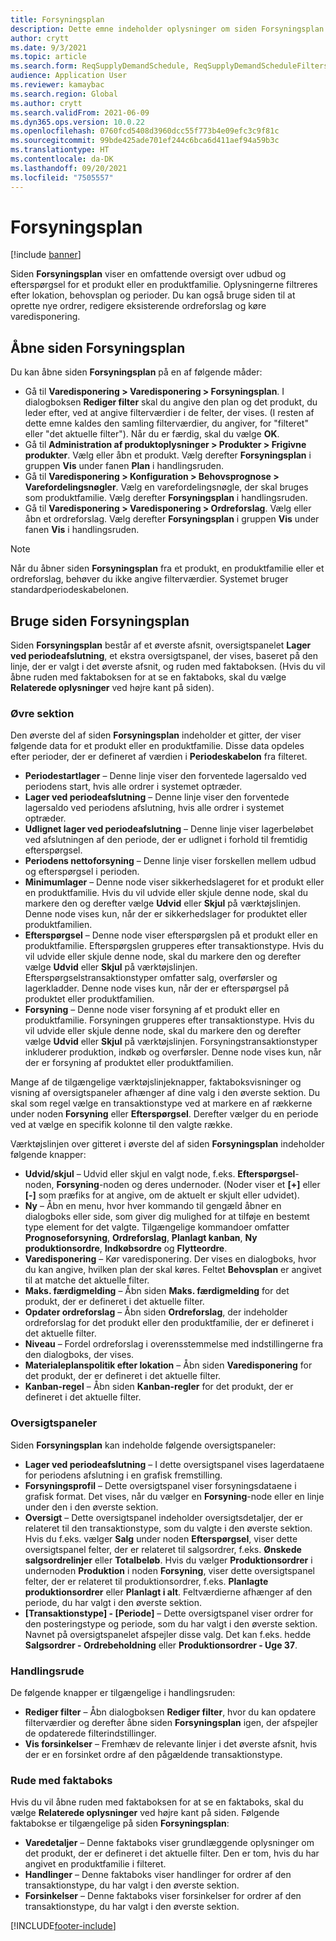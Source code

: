 ```yaml
---
title: Forsyningsplan
description: Dette emne indeholder oplysninger om siden Forsyningsplan og dens funktioner.
author: crytt
ms.date: 9/3/2021
ms.topic: article
ms.search.form: ReqSupplyDemandSchedule, ReqSupplyDemandScheduleFilters, ReqSupplyDemandItemDetails, ReqTransFuturesActionsPart, ReqSupplyDemandOverviewLegendPart
audience: Application User
ms.reviewer: kamaybac
ms.search.region: Global
ms.author: crytt
ms.search.validFrom: 2021-06-09
ms.dyn365.ops.version: 10.0.22
ms.openlocfilehash: 0760fcd5408d3960dcc55f773b4e09efc3c9f81c
ms.sourcegitcommit: 99bde425ade701ef244c6bca6d411aef94a59b3c
ms.translationtype: HT
ms.contentlocale: da-DK
ms.lasthandoff: 09/20/2021
ms.locfileid: "7505557"
---
```

# <a name="supply-schedule"></a>Forsyningsplan

[!include [banner](../includes/banner.md)]

Siden **Forsyningsplan** viser en omfattende oversigt over udbud og efterspørgsel for et produkt eller en produktfamilie. Oplysningerne filtreres efter lokation, behovsplan og perioder. Du kan også bruge siden til at oprette nye ordrer, redigere eksisterende ordreforslag og køre varedisponering.

## <a name="open-the-supply-schedule-page"></a>Åbne siden Forsyningsplan

Du kan åbne siden **Forsyningsplan** på en af følgende måder:

- Gå til **Varedisponering \> Varedisponering \> Forsyningsplan**. I dialogboksen **Rediger filter** skal du angive den plan og det produkt, du leder efter, ved at angive filterværdier i de felter, der vises. (I resten af dette emne kaldes den samling filterværdier, du angiver, for "filteret" eller "det aktuelle filter"). Når du er færdig, skal du vælge **OK**.
- Gå til **Administration af produktoplysninger \> Produkter \> Frigivne produkter**. Vælg eller åbn et produkt. Vælg derefter **Forsyningsplan** i gruppen **Vis** under fanen **Plan** i handlingsruden.
- Gå til **Varedisponering \> Konfiguration \> Behovsprognose \> Varefordelingsnøgler**. Vælg en varefordelingsnøgle, der skal bruges som produktfamilie. Vælg derefter **Forsyningsplan** i handlingsruden.
- Gå til **Varedisponering \> Varedisponering \> Ordreforslag**. Vælg eller åbn et ordreforslag. Vælg derefter **Forsyningsplan** i gruppen **Vis** under fanen **Vis** i handlingsruden.

> [!NOTE]
> Når du åbner siden **Forsyningsplan** fra et produkt, en produktfamilie eller et ordreforslag, behøver du ikke angive filterværdier. Systemet bruger standardperiodeskabelonen.

## <a name="use-the-supply-schedule-page"></a>Bruge siden Forsyningsplan

Siden **Forsyningsplan** består af et øverste afsnit, oversigtspanelet **Lager ved periodeafslutning**, et ekstra oversigtspanel, der vises, baseret på den linje, der er valgt i det øverste afsnit, og ruden med faktaboksen. (Hvis du vil åbne ruden med faktaboksen for at se en faktaboks, skal du vælge **Relaterede oplysninger** ved højre kant på siden).

### <a name="upper-section"></a>Øvre sektion

Den øverste del af siden **Forsyningsplan** indeholder et gitter, der viser følgende data for et produkt eller en produktfamilie. Disse data opdeles efter perioder, der er defineret af værdien i **Periodeskabelon** fra filteret.

- **Periodestartlager** – Denne linje viser den forventede lagersaldo ved periodens start, hvis alle ordrer i systemet optræder.
- **Lager ved periodeafslutning** – Denne linje viser den forventede lagersaldo ved periodens afslutning, hvis alle ordrer i systemet optræder.
- **Udlignet lager ved periodeafslutning** – Denne linje viser lagerbeløbet ved afslutningen af den periode, der er udlignet i forhold til fremtidig efterspørgsel.
- **Periodens nettoforsyning** – Denne linje viser forskellen mellem udbud og efterspørgsel i perioden.
- **Minimumlager** – Denne node viser sikkerhedslageret for et produkt eller en produktfamilie. Hvis du vil udvide eller skjule denne node, skal du markere den og derefter vælge **Udvid** eller **Skjul** på værktøjslinjen. Denne node vises kun, når der er sikkerhedslager for produktet eller produktfamilien.
- **Efterspørgsel** – Denne node viser efterspørgslen på et produkt eller en produktfamilie. Efterspørgslen grupperes efter transaktionstype. Hvis du vil udvide eller skjule denne node, skal du markere den og derefter vælge **Udvid** eller **Skjul** på værktøjslinjen. Efterspørgselstransaktionstyper omfatter salg, overførsler og lagerkladder. Denne node vises kun, når der er efterspørgsel på produktet eller produktfamilien.
- **Forsyning** – Denne node viser forsyning af et produkt eller en produktfamilie. Forsyningen grupperes efter transaktionstype. Hvis du vil udvide eller skjule denne node, skal du markere den og derefter vælge **Udvid** eller **Skjul** på værktøjslinjen. Forsyningstransaktionstyper inkluderer produktion, indkøb og overførsler. Denne node vises kun, når der er forsyning af produktet eller produktfamilien.

Mange af de tilgængelige værktøjslinjeknapper, faktaboksvisninger og visning af oversigtspaneler afhænger af dine valg i den øverste sektion. Du skal som regel vælge en transaktionstype ved at markere en af rækkerne under noden **Forsyning** eller **Efterspørgsel**. Derefter vælger du en periode ved at vælge en specifik kolonne til den valgte række.

Værktøjslinjen over gitteret i øverste del af siden **Forsyningsplan** indeholder følgende knapper:

- **Udvid/skjul** – Udvid eller skjul en valgt node, f.eks. **Efterspørgsel**-noden, **Forsyning**-noden og deres undernoder. (Noder viser et **\[+\]** eller **\[-\]** som præfiks for at angive, om de aktuelt er skjult eller udvidet).
- **Ny** – Åbn en menu, hvor hver kommando til gengæld åbner en dialogboks eller side, som giver dig mulighed for at tilføje en bestemt type element for det valgte. Tilgængelige kommandoer omfatter **Prognoseforsyning**, **Ordreforslag**, **Planlagt kanban**, **Ny produktionsordre**, **Indkøbsordre** og **Flytteordre**.
- **Varedisponering** – Kør varedisponering. Der vises en dialogboks, hvor du kan angive, hvilken plan der skal køres. Feltet **Behovsplan** er angivet til at matche det aktuelle filter.
- **Maks. færdigmelding** – Åbn siden **Maks. færdigmelding** for det produkt, der er defineret i det aktuelle filter.
- **Opdater ordreforslag** – Åbn siden **Ordreforslag**, der indeholder ordreforslag for det produkt eller den produktfamilie, der er defineret i det aktuelle filter.
- **Niveau** – Fordel ordreforslag i overensstemmelse med indstillingerne fra den dialogboks, der vises.
- **Materialeplanspolitik efter lokation** – Åbn siden **Varedisponering** for det produkt, der er defineret i det aktuelle filter.
- **Kanban-regel** – Åbn siden **Kanban-regler** for det produkt, der er defineret i det aktuelle filter.

### <a name="fasttabs"></a>Oversigtspaneler

Siden **Forsyningsplan** kan indeholde følgende oversigtspaneler:

- **Lager ved periodeafslutning** – I dette oversigtspanel vises lagerdataene for periodens afslutning i en grafisk fremstilling.
- **Forsyningsprofil** – Dette oversigtspanel viser forsyningsdataene i grafisk format. Det vises, når du vælger en **Forsyning**-node eller en linje under den i den øverste sektion.
- **Oversigt** – Dette oversigtspanel indeholder oversigtsdetaljer, der er relateret til den transaktionstype, som du valgte i den øverste sektion. Hvis du f.eks. vælger **Salg** under noden **Efterspørgsel**, viser dette oversigtspanel felter, der er relateret til salgsordrer, f.eks. **Ønskede salgsordrelinjer** eller **Totalbeløb**. Hvis du vælger **Produktionsordrer** i undernoden **Produktion** i noden **Forsyning**, viser dette oversigtspanel felter, der er relateret til produktionsordrer, f.eks. **Planlagte produktionsordrer** eller **Planlagt i alt**. Feltværdierne afhænger af den periode, du har valgt i den øverste sektion. 
- **\[Transaktionstype\] - \[Periode\]** – Dette oversigtspanel viser ordrer for den posteringstype og periode, som du har valgt i den øverste sektion. Navnet på oversigtspanelet afspejler disse valg. Det kan f.eks. hedde **Salgsordrer - Ordrebeholdning** eller **Produktionsordrer - Uge 37**.

### <a name="action-pane"></a>Handlingsrude

De følgende knapper er tilgængelige i handlingsruden:

- **Rediger filter** – Åbn dialogboksen **Rediger filter**, hvor du kan opdatere filterværdier og derefter åbne siden **Forsyningsplan** igen, der afspejler de opdaterede filterindstillinger.
- **Vis forsinkelser** – Fremhæv de relevante linjer i det øverste afsnit, hvis der er en forsinket ordre af den pågældende transaktionstype.

### <a name="factbox-pane"></a>Rude med faktaboks

Hvis du vil åbne ruden med faktaboksen for at se en faktaboks, skal du vælge **Relaterede oplysninger** ved højre kant på siden. Følgende faktabokse er tilgængelige på siden **Forsyningsplan**:

- **Varedetaljer** – Denne faktaboks viser grundlæggende oplysninger om det produkt, der er defineret i det aktuelle filter. Den er tom, hvis du har angivet en produktfamilie i filteret.
- **Handlinger** – Denne faktaboks viser handlinger for ordrer af den transaktionstype, du har valgt i den øverste sektion.
- **Forsinkelser** – Denne faktaboks viser forsinkelser for ordrer af den transaktionstype, du har valgt i den øverste sektion.

[!INCLUDE[footer-include](../../includes/footer-banner.md)]
